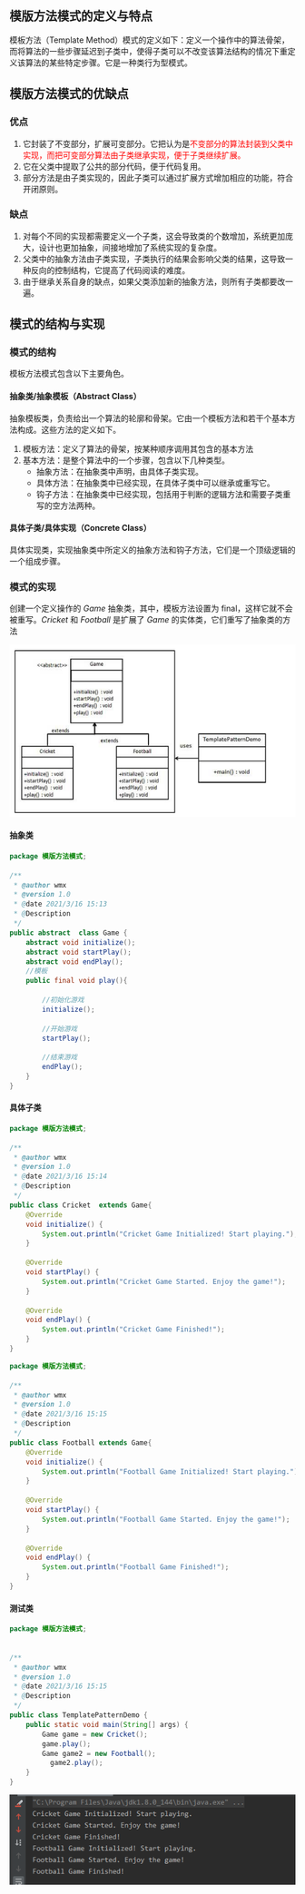 

## 模版方法模式的定义与特点

模板方法（Template Method）模式的定义如下：定义一个操作中的算法骨架，而将算法的一些步骤延迟到子类中，使得子类可以不改变该算法结构的情况下重定义该算法的某些特定步骤。它是一种类行为型模式。

## 模版方法模式的优缺点

### 优点

1. 它封装了不变部分，扩展可变部分。它把认为是<font color=red>不变部分的算法封装到父类中实现，而把可变部分算法由子类继承实现，便于子类继续扩展。</font>
2. 它在父类中提取了公共的部分代码，便于代码复用。
3. 部分方法是由子类实现的，因此子类可以通过扩展方式增加相应的功能，符合开闭原则。

### 缺点

1. 对每个不同的实现都需要定义一个子类，这会导致类的个数增加，系统更加庞大，设计也更加抽象，间接地增加了系统实现的复杂度。
2. 父类中的抽象方法由子类实现，子类执行的结果会影响父类的结果，这导致一种反向的控制结构，它提高了代码阅读的难度。
3. 由于继承关系自身的缺点，如果父类添加新的抽象方法，则所有子类都要改一遍。

## 模式的结构与实现

### 模式的结构

模板方法模式包含以下主要角色。

#### 抽象类/抽象模板（Abstract Class）

抽象模板类，负责给出一个算法的轮廓和骨架。它由一个模板方法和若干个基本方法构成。这些方法的定义如下。

1. 模板方法：定义了算法的骨架，按某种顺序调用其包含的基本方法
2. 基本方法：是整个算法中的一个步骤，包含以下几种类型。
	- 抽象方法：在抽象类中声明，由具体子类实现。
	- 具体方法：在抽象类中已经实现，在具体子类中可以继承或重写它。
	- 钩子方法：在抽象类中已经实现，包括用于判断的逻辑方法和需要子类重写的空方法两种。

#### 具体子类/具体实现（Concrete Class）

具体实现类，实现抽象类中所定义的抽象方法和钩子方法，它们是一个顶级逻辑的一个组成步骤。

### 模式的实现

创建一个定义操作的 *Game* 抽象类，其中，模板方法设置为 final，这样它就不会被重写。*Cricket* 和 *Football* 是扩展了 *Game* 的实体类，它们重写了抽象类的方法

![image-20210316151254751](https://raw.githubusercontent.com/CNRF/noteImage/main/image/202302050028979.png)

#### 抽象类

```java
package 模版方法模式;

/**
 * @author wmx
 * @version 1.0
 * @date 2021/3/16 15:13
 * @Description
 */
public abstract  class Game {
    abstract void initialize();
    abstract void startPlay();
    abstract void endPlay();
    //模板
    public final void play(){

        //初始化游戏
        initialize();

        //开始游戏
        startPlay();

        //结束游戏
        endPlay();
    }
}

```

#### 具体子类

```java
package 模版方法模式;

/**
 * @author wmx
 * @version 1.0
 * @date 2021/3/16 15:14
 * @Description
 */
public class Cricket  extends Game{
    @Override
    void initialize() {
        System.out.println("Cricket Game Initialized! Start playing.");
    }

    @Override
    void startPlay() {
        System.out.println("Cricket Game Started. Enjoy the game!");
    }

    @Override
    void endPlay() {
        System.out.println("Cricket Game Finished!");
    }
}

```

```java
package 模版方法模式;

/**
 * @author wmx
 * @version 1.0
 * @date 2021/3/16 15:15
 * @Description
 */
public class Football extends Game{
    @Override
    void initialize() {
        System.out.println("Football Game Initialized! Start playing.");
    }

    @Override
    void startPlay() {
        System.out.println("Football Game Started. Enjoy the game!");
    }

    @Override
    void endPlay() {
        System.out.println("Football Game Finished!");
    }
}

```

#### 测试类

```java
package 模版方法模式;


/**
 * @author wmx
 * @version 1.0
 * @date 2021/3/16 15:15
 * @Description
 */
public class TemplatePatternDemo {
    public static void main(String[] args) {
        Game game = new Cricket();
        game.play();
        Game game2 = new Football();
          game2.play();
    }
}

```

![image-20210316151812573](https://raw.githubusercontent.com/CNRF/noteImage/main/image/202302050028171.png)